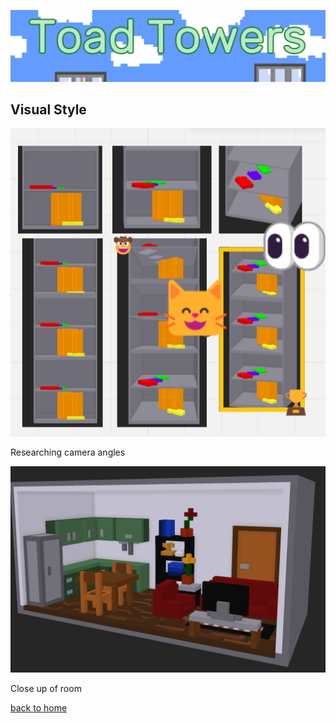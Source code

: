 ![cover](TTTitle.PNG)

## Visual Style
<div class="gallery">
  <div>
    <img src="/tower_research.png">
    <p>Researching camera angles</p>
  </div>
  <div>
    <img src="/room.png">
    <p>Close up of room </p>
  </div>

[back to home](./index)
